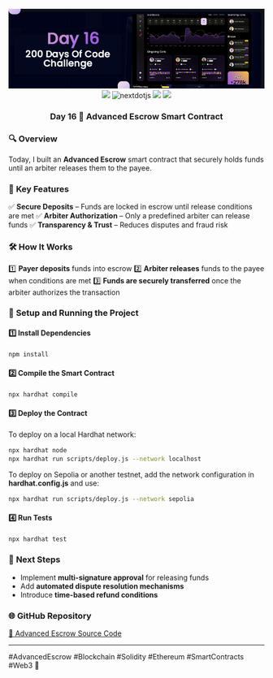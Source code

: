 <div align="center">
  <br />
      <img src="https://github.com/iamjohncaleb/200-Days-Of-Code-Challenge/blob/main/Thumbnails/Day%2016.jpg" alt="Project Banner">

  <div>
    <img src="https://img.shields.io/badge/solidity-363636?style=for-the-badge&logo=solidity&logoColor=white" />
    <img src="https://img.shields.io/badge/-Next_JS-black?style=for-the-badge&logoColor=white&logo=nextdotjs&color=000000" alt="nextdotjs" />
    <img src="https://img.shields.io/badge/web3.js-F16822?style=for-the-badge&logo=web3dotjs&logoColor=white" />
    <img src="https://img.shields.io/badge/hardhat-F3BA2F?style=for-the-badge&logo=ethereum&logoColor=black" />
  </div>

  <h3 align="center">Day 16 📅  Advanced Escrow Smart Contract </h3>
</div>
    
### 🔍 **Overview**
Today, I built an **Advanced Escrow** smart contract that securely holds funds until an arbiter releases them to the payee.

### 📜 **Key Features**
✅ **Secure Deposits** – Funds are locked in escrow until release conditions are met
✅ **Arbiter Authorization** – Only a predefined arbiter can release funds
✅ **Transparency & Trust** – Reduces disputes and fraud risk

### 🛠️ **How It Works**
1️⃣ **Payer deposits** funds into escrow
2️⃣ **Arbiter releases** funds to the payee when conditions are met
3️⃣ **Funds are securely transferred** once the arbiter authorizes the transaction

### 🚀 **Setup and Running the Project**
#### **1️⃣ Install Dependencies**
```sh
npm install
```

#### **2️⃣ Compile the Smart Contract**
```sh
npx hardhat compile
```

#### **3️⃣ Deploy the Contract**
To deploy on a local Hardhat network:
```sh
npx hardhat node  
npx hardhat run scripts/deploy.js --network localhost
```
To deploy on Sepolia or another testnet, add the network configuration in **hardhat.config.js** and use:
```sh
npx hardhat run scripts/deploy.js --network sepolia
```

#### **4️⃣ Run Tests**
```sh
npx hardhat test
```

### 🔗 **Next Steps**
- Implement **multi-signature approval** for releasing funds
- Add **automated dispute resolution mechanisms**
- Introduce **time-based refund conditions**

### 🌐 **GitHub Repository**
[🔗 Advanced Escrow Source Code](https://github.com/your-repository-link)

---
#AdvancedEscrow #Blockchain #Solidity #Ethereum #SmartContracts #Web3 🚀
